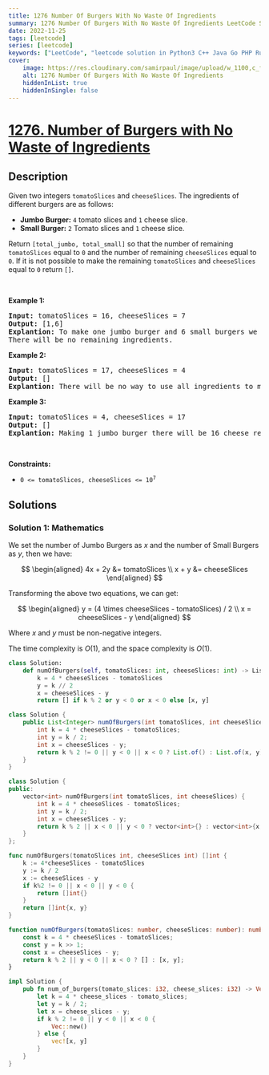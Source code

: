 ```yaml
---
title: 1276 Number Of Burgers With No Waste Of Ingredients
summary: 1276 Number Of Burgers With No Waste Of Ingredients LeetCode Solution Explained
date: 2022-11-25
tags: [leetcode]
series: [leetcode]
keywords: ["LeetCode", "leetcode solution in Python3 C++ Java Go PHP Ruby Swift TypeScript Rust C# JavaScript C", "1276 Number Of Burgers With No Waste Of Ingredients LeetCode Solution Explained in all languages"]
cover:
    image: https://res.cloudinary.com/samirpaul/image/upload/w_1100,c_fit,co_rgb:FFFFFF,l_text:Arial_75_bold:1276 Number Of Burgers With No Waste Of Ingredients - Solution Explained/problem-solving.webp
    alt: 1276 Number Of Burgers With No Waste Of Ingredients
    hiddenInList: true
    hiddenInSingle: false
---
```



# [1276. Number of Burgers with No Waste of Ingredients](https://leetcode.com/problems/number-of-burgers-with-no-waste-of-ingredients)


## Description

<p>Given two integers <code>tomatoSlices</code> and <code>cheeseSlices</code>. The ingredients of different burgers are as follows:</p>

<ul>
	<li><strong>Jumbo Burger:</strong> <code>4</code> tomato slices and <code>1</code> cheese slice.</li>
	<li><strong>Small Burger:</strong> <code>2</code> Tomato slices and <code>1</code> cheese slice.</li>
</ul>

<p>Return <code>[total_jumbo, total_small]</code> so that the number of remaining <code>tomatoSlices</code> equal to <code>0</code> and the number of remaining <code>cheeseSlices</code> equal to <code>0</code>. If it is not possible to make the remaining <code>tomatoSlices</code> and <code>cheeseSlices</code> equal to <code>0</code> return <code>[]</code>.</p>

<p>&nbsp;</p>
<p><strong class="example">Example 1:</strong></p>

<pre>
<strong>Input:</strong> tomatoSlices = 16, cheeseSlices = 7
<strong>Output:</strong> [1,6]
<strong>Explantion:</strong> To make one jumbo burger and 6 small burgers we need 4*1 + 2*6 = 16 tomato and 1 + 6 = 7 cheese.
There will be no remaining ingredients.
</pre>

<p><strong class="example">Example 2:</strong></p>

<pre>
<strong>Input:</strong> tomatoSlices = 17, cheeseSlices = 4
<strong>Output:</strong> []
<strong>Explantion:</strong> There will be no way to use all ingredients to make small and jumbo burgers.
</pre>

<p><strong class="example">Example 3:</strong></p>

<pre>
<strong>Input:</strong> tomatoSlices = 4, cheeseSlices = 17
<strong>Output:</strong> []
<strong>Explantion:</strong> Making 1 jumbo burger there will be 16 cheese remaining and making 2 small burgers there will be 15 cheese remaining.
</pre>

<p>&nbsp;</p>
<p><strong>Constraints:</strong></p>

<ul>
	<li><code>0 &lt;= tomatoSlices, cheeseSlices &lt;= 10<sup>7</sup></code></li>
</ul>

## Solutions

### Solution 1: Mathematics

We set the number of Jumbo Burgers as $x$ and the number of Small Burgers as $y$, then we have:

$$
\begin{aligned}
4x + 2y &= tomatoSlices \\
x + y &= cheeseSlices
\end{aligned}
$$

Transforming the above two equations, we can get:

$$
\begin{aligned}
y = (4 \times cheeseSlices - tomatoSlices) / 2 \\
x = cheeseSlices - y
\end{aligned}
$$

Where $x$ and $y$ must be non-negative integers.

The time complexity is $O(1)$, and the space complexity is $O(1)$.

<!-- tabs:start -->

```python
class Solution:
    def numOfBurgers(self, tomatoSlices: int, cheeseSlices: int) -> List[int]:
        k = 4 * cheeseSlices - tomatoSlices
        y = k // 2
        x = cheeseSlices - y
        return [] if k % 2 or y < 0 or x < 0 else [x, y]
```

```java
class Solution {
    public List<Integer> numOfBurgers(int tomatoSlices, int cheeseSlices) {
        int k = 4 * cheeseSlices - tomatoSlices;
        int y = k / 2;
        int x = cheeseSlices - y;
        return k % 2 != 0 || y < 0 || x < 0 ? List.of() : List.of(x, y);
    }
}
```

```cpp
class Solution {
public:
    vector<int> numOfBurgers(int tomatoSlices, int cheeseSlices) {
        int k = 4 * cheeseSlices - tomatoSlices;
        int y = k / 2;
        int x = cheeseSlices - y;
        return k % 2 || x < 0 || y < 0 ? vector<int>{} : vector<int>{x, y};
    }
};
```

```go
func numOfBurgers(tomatoSlices int, cheeseSlices int) []int {
	k := 4*cheeseSlices - tomatoSlices
	y := k / 2
	x := cheeseSlices - y
	if k%2 != 0 || x < 0 || y < 0 {
		return []int{}
	}
	return []int{x, y}
}
```

```ts
function numOfBurgers(tomatoSlices: number, cheeseSlices: number): number[] {
    const k = 4 * cheeseSlices - tomatoSlices;
    const y = k >> 1;
    const x = cheeseSlices - y;
    return k % 2 || y < 0 || x < 0 ? [] : [x, y];
}
```

```rust
impl Solution {
    pub fn num_of_burgers(tomato_slices: i32, cheese_slices: i32) -> Vec<i32> {
        let k = 4 * cheese_slices - tomato_slices;
        let y = k / 2;
        let x = cheese_slices - y;
        if k % 2 != 0 || y < 0 || x < 0 {
            Vec::new()
        } else {
            vec![x, y]
        }
    }
}
```

<!-- tabs:end -->

<!-- end -->
